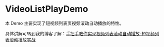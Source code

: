 # VideoListPlayDemo
本 Demo 主要实现了短视频列表页视频滚动自动播放的特性。

具体讲解可转到我的博客了解：[手把手教你实现视频列表滚动自动播放-短视频列表滚动播放实战](https://zackzheng.info/2019/09/22/scrollview-auto-play-video/)
